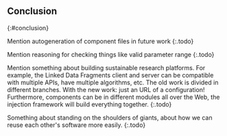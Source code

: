 ## Conclusion
{:#conclusion}

Mention autogeneration of component files in future work
{:.todo}

Mention reasoning for checking things like valid parameter range
{:.todo}

Mention something about building sustainable research platforms.
For example, the Linked Data Fragments client and server
can be compatible with multiple APIs, have multiple algorithms, etc.
The old work is divided in different branches.
With the new work: just an URL of a configuration!
Furthermore, components can be in different modules all over the Web,
the injection framework will build everything together.
{:.todo}

Something about standing on the shoulders of giants,
about how we can reuse each other's software more easily.
{:.todo}
